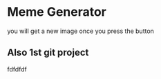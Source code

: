 # Meme Generator

you will get a new image once you press the button

## Also 1st git project
fdfdfdf